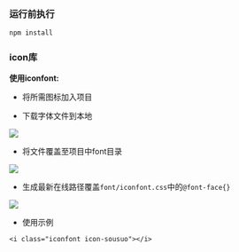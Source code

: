 ### 运行前执行

```javascript
npm install
```

### icon库

**使用iconfont:**

- 将所需图标加入项目

- 下载字体文件到本地

![](https://s1.328888.xyz/2022/08/20/B2WDF.png)

- 将文件覆盖至项目中font目录

![](https://s1.328888.xyz/2022/08/20/B2d1S.png)

- 生成最新在线路径覆盖`font/iconfont.css`中的`@font-face{}`

![](https://s1.328888.xyz/2022/08/20/BIEvN.png)

- 使用示例

```ht
<i class="iconfont icon-sousuo"></i>
```

